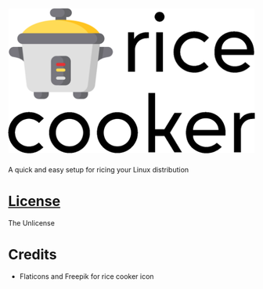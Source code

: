 # ![Rice Cooker](./assets/logo.png)

A quick and easy setup for ricing your Linux distribution

# [License](./LICENSE)
The Unlicense

# Credits
* Flaticons and Freepik for rice cooker icon
